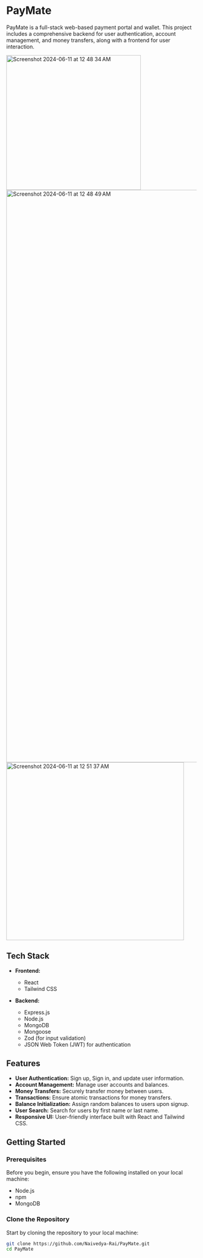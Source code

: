 # PayMate

PayMate is a full-stack web-based payment portal and wallet. This project includes a comprehensive backend for user authentication, account management, and money transfers, along with a frontend for user interaction.

<img width="356" alt="Screenshot 2024-06-11 at 12 48 34 AM" src="https://github.com/Naivedya-Rai/PayMate/assets/122347651/82e1dd22-6864-41ad-8207-e4709454dada">
<img width="1512" alt="Screenshot 2024-06-11 at 12 48 49 AM" src="https://github.com/Naivedya-Rai/PayMate/assets/122347651/8286011e-f3ad-4980-a702-5cffc8bd35b9">
<img width="470" alt="Screenshot 2024-06-11 at 12 51 37 AM" src="https://github.com/Naivedya-Rai/PayMate/assets/122347651/5cf600b6-24ac-4640-8e3c-a7a1934c70ab">

## Tech Stack

- **Frontend:**
  - React
  - Tailwind CSS

- **Backend:**
  - Express.js
  - Node.js
  - MongoDB
  - Mongoose
  - Zod (for input validation)
  - JSON Web Token (JWT) for authentication

## Features

- **User Authentication:** Sign up, Sign in, and update user information.
- **Account Management:** Manage user accounts and balances.
- **Money Transfers:** Securely transfer money between users.
- **Transactions:** Ensure atomic transactions for money transfers.
- **Balance Initialization:** Assign random balances to users upon signup.
- **User Search:** Search for users by first name or last name.
- **Responsive UI:** User-friendly interface built with React and Tailwind CSS.

## Getting Started

### Prerequisites

Before you begin, ensure you have the following installed on your local machine:

- Node.js
- npm
- MongoDB

### Clone the Repository

Start by cloning the repository to your local machine:

```bash
git clone https://github.com/Naivedya-Rai/PayMate.git
cd PayMate




